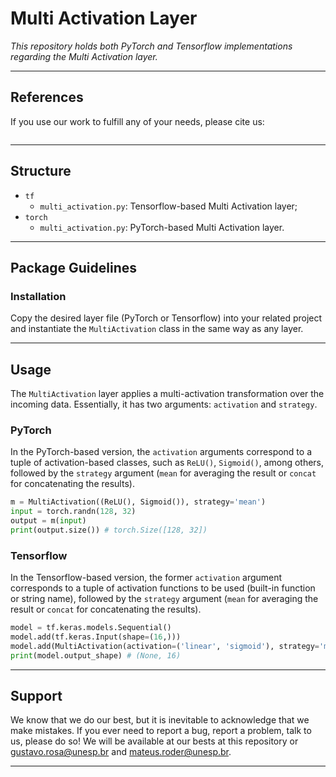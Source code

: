 # Multi Activation Layer

*This repository holds both PyTorch and Tensorflow implementations regarding the Multi Activation layer.*

---

## References

If you use our work to fulfill any of your needs, please cite us:

```
```

---

## Structure
 * `tf`
   * `multi_activation.py`: Tensorflow-based Multi Activation layer;
 * `torch`
   * `multi_activation.py`: PyTorch-based Multi Activation layer.

---

## Package Guidelines

### Installation

Copy the desired layer file (PyTorch or Tensorflow) into your related project and instantiate the `MultiActivation` class in the same way as any layer.

---

## Usage

The `MultiActivation` layer applies a multi-activation transformation over the incoming data. Essentially, it has two arguments: `activation` and `strategy`.

### PyTorch

In the PyTorch-based version, the `activation` arguments correspond to a tuple of activation-based classes, such as `ReLU()`, `Sigmoid()`, among others, followed by the `strategy` argument (`mean` for averaging the result or `concat` for concatenating the results).

```Python
m = MultiActivation((ReLU(), Sigmoid()), strategy='mean')
input = torch.randn(128, 32)
output = m(input)
print(output.size()) # torch.Size([128, 32])
```

### Tensorflow

In the Tensorflow-based version, the former `activation` argument corresponds to a tuple of activation functions to be used (built-in function or string name), followed by the `strategy` argument (`mean` for averaging the result or `concat` for concatenating the results).

```Python
model = tf.keras.models.Sequential()
model.add(tf.keras.Input(shape=(16,)))
model.add(MultiActivation(activation=('linear', 'sigmoid'), strategy='mean'))
print(model.output_shape) # (None, 16)
```

---

## Support

We know that we do our best, but it is inevitable to acknowledge that we make mistakes. If you ever need to report a bug, report a problem, talk to us, please do so! We will be available at our bests at this repository or gustavo.rosa@unesp.br and mateus.roder@unesp.br.

---
